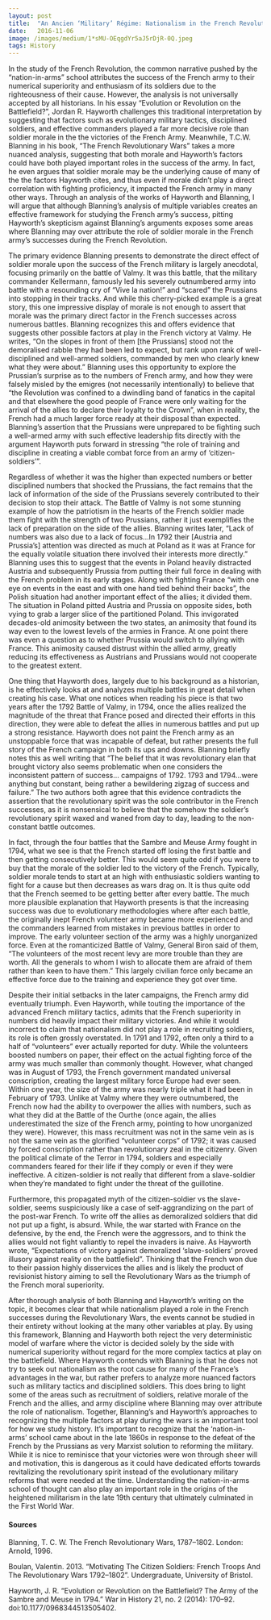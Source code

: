 ```yaml
---
layout:	post
title:	"An Ancien ‘Military’ Régime: Nationalism in the French Revolutionary Army"
date:	2016-11-06
image: /images/medium/1*sMU-OEqgdYr5aJ5rDjR-0Q.jpeg
tags: History
---
```


In the study of the French Revolution, the common narrative pushed by the “nation-in-arms” school attributes the success of the French army to their numerical superiority and enthusiasm of its soldiers due to the righteousness of their cause. However, the analysis is not universally accepted by all historians. In his essay “Evolution or Revolution on the Battlefield?”, Jordan R. Hayworth challenges this traditional interpretation by suggesting that factors such as evolutionary military tactics, disciplined soldiers, and effective commanders played a far more decisive role than soldier morale in the the victories of the French Army. Meanwhile, T.C.W. Blanning in his book, “The French Revolutionary Wars” takes a more nuanced analysis, suggesting that both morale and Hayworth’s factors could have both played important roles in the success of the army. In fact, he even argues that soldier morale may be the underlying cause of many of the the factors Hayworth cites, and thus even if morale didn’t play a direct correlation with fighting proficiency, it impacted the French army in many other ways. Through an analysis of the works of Hayworth and Blanning, I will argue that although Blanning’s analysis of multiple variables creates an effective framework for studying the French army’s success, pitting Hayworth’s skepticism against Blanning’s arguments exposes some areas where Blanning may over attribute the role of soldier morale in the French army’s successes during the French Revolution.

The primary evidence Blanning presents to demonstrate the direct effect of soldier morale upon the success of the French military is largely anecdotal, focusing primarily on the battle of Valmy. It was this battle, that the military commander Kellermann, famously led his severely outnumbered army into battle with a resounding cry of “Vive la nation!” and “scared” the Prussians into stopping in their tracks. And while this cherry-picked example is a great story, this one impressive display of morale is not enough to assert that morale was the primary direct factor in the French successes across numerous battles. Blanning recognizes this and offers evidence that suggests other possible factors at play in the French victory at Valmy. He writes, “On the slopes in front of them [the Prussians] stood not the demoralised rabble they had been led to expect, but rank upon rank of well-disciplined and well-armed soldiers, commanded by men who clearly knew what they were about.” Blanning uses this opportunity to explore the Prussian’s surprise as to the numbers of French army, and how they were falsely misled by the emigres (not necessarily intentionally) to believe that “the Revolution was confined to a dwindling band of fanatics in the capital and that elsewhere the good people of France were only waiting for the arrival of the allies to declare their loyalty to the Crown”, when in reality, the French had a much larger force ready at their disposal than expected. Blanning’s assertion that the Prussians were unprepared to be fighting such a well-armed army with such effective leadership fits directly with the argument Hayworth puts forward in stressing “the role of training and discipline in creating a viable combat force from an army of ‘citizen-soldiers’”.

Regardless of whether it was the higher than expected numbers or better disciplined numbers that shocked the Prussians, the fact remains that the lack of information of the side of the Prussians severely contributed to their decision to stop their attack. The Battle of Valmy is not some stunning example of how the patriotism in the hearts of the French soldier made them fight with the strength of two Prussians, rather it just exemplifies the lack of preparation on the side of the allies. Blanning writes later, “Lack of numbers was also due to a lack of focus…In 1792 their [Austria and Prussia’s] attention was directed as much at Poland as it was at France for the equally volatile situation there involved their interests more directly.” Blanning uses this to suggest that the events in Poland heavily distracted Austria and subsequently Prussia from putting their full force in dealing with the French problem in its early stages. Along with fighting France “with one eye on events in the east and with one hand tied behind their backs”, the Polish situation had another important effect of the allies; it divided them. The situation in Poland pitted Austria and Prussia on opposite sides, both vying to grab a larger slice of the partitioned Poland. This invigorated decades-old animosity between the two states, an animosity that found its way even to the lowest levels of the armies in France. At one point there was even a question as to whether Prussia would switch to allying with France. This animosity caused distrust within the allied army, greatly reducing its effectiveness as Austrians and Prussians would not cooperate to the greatest extent.

One thing that Hayworth does, largely due to his background as a historian, is he effectively looks at and analyzes multiple battles in great detail when creating his case. What one notices when reading his piece is that two years after the 1792 Battle of Valmy, in 1794, once the allies realized the magnitude of the threat that France posed and directed their efforts in this direction, they were able to defeat the allies in numerous battles and put up a strong resistance. Hayworth does not paint the French army as an unstoppable force that was incapable of defeat, but rather presents the full story of the French campaign in both its ups and downs. Blanning briefly notes this as well writing that “The belief that it was revolutionary elan that brought victory also seems problematic when one considers the inconsistent pattern of success… campaigns of 1792. 1793 and 1794…were anything but constant, being rather a bewildering zigzag of success and failure.” The two authors both agree that this evidence contradicts the assertion that the revolutionary spirit was the sole contributor in the French successes, as it is nonsensical to believe that the somehow the soldier’s revolutionary spirit waxed and waned from day to day, leading to the non-constant battle outcomes.

In fact, through the four battles that the Sambre and Meuse Army fought in 1794, what we see is that the French started off losing the first battle and then getting consecutively better. This would seem quite odd if you were to buy that the morale of the soldier led to the victory of the French. Typically, soldier morale tends to start at an high with enthusiastic soldiers wanting to fight for a cause but then decreases as wars drag on. It is thus quite odd that the French seemed to be getting better after every battle. The much more plausible explanation that Hayworth presents is that the increasing success was due to evolutionary methodologies where after each battle, the originally inept French volunteer army became more experienced and the commanders learned from mistakes in previous battles in order to improve. The early volunteer section of the army was a highly unorganized force. Even at the romanticized Battle of Valmy, General Biron said of them, “The volunteers of the most recent levy are more trouble than they are worth. All the generals to whom I wish to allocate them are afraid of them rather than keen to have them.” This largely civilian force only became an effective force due to the training and experience they got over time.

Despite their initial setbacks in the later campaigns, the French army did eventually triumph. Even Hayworth, while touting the importance of the advanced French military tactics, admits that the French superiority in numbers did heavily impact their military victories. And while it would incorrect to claim that nationalism did not play a role in recruiting soldiers, its role is often grossly overstated. In 1791 and 1792, often only a third to a half of “volunteers” ever actually reported for duty. While the volunteers boosted numbers on paper, their effect on the actual fighting force of the army was much smaller than commonly thought. However, what changed was in August of 1793, the French government mandated universal conscription, creating the largest military force Europe had ever seen. Within one year, the size of the army was nearly triple what it had been in February of 1793. Unlike at Valmy where they were outnumbered, the French now had the ability to overpower the allies with numbers, such as what they did at the Battle of the Ourthe (once again, the allies underestimated the size of the French army, pointing to how unorganized they were). However, this mass recruitment was not in the same vein as is not the same vein as the glorified “volunteer corps” of 1792; it was caused by forced conscription rather than revolutionary zeal in the citizenry. Given the political climate of the Terror in 1794, soldiers and especially commanders feared for their life if they comply or even if they were ineffective. A citizen-soldier is not really that different from a slave-soldier when they’re mandated to fight under the threat of the guillotine.

Furthermore, this propagated myth of the citizen-soldier vs the slave-soldier, seems suspiciously like a case of self-aggrandizing on the part of the post-war French. To write off the allies as demoralized soldiers that did not put up a fight, is absurd. While, the war started with France on the defensive, by the end, the French were the aggressors, and to think the allies would not fight valiantly to repel the invaders is naive. As Hayworth wrote, “Expectations of victory against demoralized ‘slave-soldiers’ proved illusory against reality on the battlefield”. Thinking that the French won due to their passion highly disservices the allies and is likely the product of revisionist history aiming to sell the Revolutionary Wars as the triumph of the French moral superiority.

After thorough analysis of both Blanning and Hayworth’s writing on the topic, it becomes clear that while nationalism played a role in the French successes during the Revolutionary Wars, the events cannot be studied in their entirety without looking at the many other variables at play. By using this framework, Blanning and Hayworth both reject the very deterministic model of warfare where the victor is decided solely by the side with numerical superiority without regard for the more complex tactics at play on the battlefield. Where Hayworth contends with Blanning is that he does not try to seek out nationalism as the root cause for many of the France’s advantages in the war, but rather prefers to analyze more nuanced factors such as military tactics and disciplined soldiers. This does bring to light some of the areas such as recruitment of soldiers, relative morale of the French and the allies, and army discipline where Blanning may over attribute the role of nationalism. Together, Blanning’s and Hayworth’s approaches to recognizing the multiple factors at play during the wars is an important tool for how we study history. It’s important to recognize that the ‘nation-in-arms’ school came about in the late 1860s in response to the defeat of the French by the Prussians as very Marxist solution to reforming the military. While it is nice to reminisce that your victories were won through sheer will and motivation, this is dangerous as it could have dedicated efforts towards revitalizing the revolutionary spirit instead of the evolutionary military reforms that were needed at the time. Understanding the nation-in-arms school of thought can also play an important role in the origins of the heightened militarism in the late 19th century that ultimately culminated in the First World War.

#### Sources

Blanning, T. C. W. The French Revolutionary Wars, 1787–1802. London: Arnold, 1996.

Boulan, Valentin. 2013. “Motivating The Citizen Soldiers: French Troops And The Revolutionary Wars 1792–1802”. Undergraduate, University of Bristol.

Hayworth, J. R. “Evolution or Revolution on the Battlefield? The Army of the Sambre and Meuse in 1794.” War in History 21, no. 2 (2014): 170–92. doi:10.1177/0968344513505402.

  